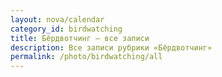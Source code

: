 ```yaml
---
layout: nova/calendar
category_id: birdwatching
title: Бёрдвотчинг — все записи
description: Все записи рубрики «Бёрдвотчинг»
permalink: /photo/birdwatching/all
---
```

